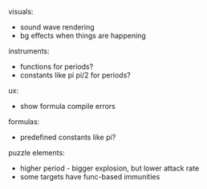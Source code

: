 visuals:
- sound wave rendering
- bg effects when things are happening

instruments:
- functions for periods?
- constants like pi pi/2 for periods?

ux:
- show formula compile errors

formulas:
- predefined constants like pi?

puzzle elements:
- higher period - bigger explosion, but lower attack rate
- some targets have func-based immunities